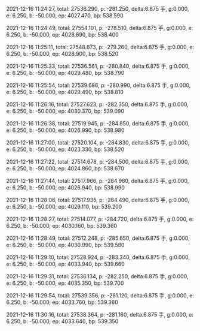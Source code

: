 2021-12-16 11:24:27, total: 27536.290, p: -281.250, delta:6.875 手, g:0.000, e: 6.250, b: -50.000, ep: 4027.470, bp: 538.590

2021-12-16 11:24:49, total: 27554.101, p: -278.510, delta:6.875 手, g:0.000, e: 6.250, b: -50.000, ep: 4028.690, bp: 538.400

2021-12-16 11:25:11, total: 27548.873, p: -279.260, delta:6.875 手, g:0.000, e: 6.250, b: -50.000, ep: 4028.900, bp: 538.520

2021-12-16 11:25:33, total: 27536.561, p: -280.840, delta:6.875 手, g:0.000, e: 6.250, b: -50.000, ep: 4029.480, bp: 538.790

2021-12-16 11:25:54, total: 27539.686, p: -280.990, delta:6.875 手, g:0.000, e: 6.250, b: -50.000, ep: 4029.490, bp: 538.810

2021-12-16 11:26:16, total: 27527.623, p: -282.350, delta:6.875 手, g:0.000, e: 6.250, b: -50.000, ep: 4030.370, bp: 539.090

2021-12-16 11:26:38, total: 27519.945, p: -284.850, delta:6.875 手, g:0.000, e: 6.250, b: -50.000, ep: 4026.990, bp: 538.980

2021-12-16 11:27:00, total: 27520.104, p: -284.830, delta:6.875 手, g:0.000, e: 6.250, b: -50.000, ep: 4023.330, bp: 538.520

2021-12-16 11:27:22, total: 27514.678, p: -284.500, delta:6.875 手, g:0.000, e: 6.250, b: -50.000, ep: 4024.860, bp: 538.670

2021-12-16 11:27:44, total: 27517.966, p: -284.980, delta:6.875 手, g:0.000, e: 6.250, b: -50.000, ep: 4026.940, bp: 538.990

2021-12-16 11:28:06, total: 27517.935, p: -284.490, delta:6.875 手, g:0.000, e: 6.250, b: -50.000, ep: 4029.110, bp: 539.200

2021-12-16 11:28:27, total: 27514.077, p: -284.720, delta:6.875 手, g:0.000, e: 6.250, b: -50.000, ep: 4030.160, bp: 539.360

2021-12-16 11:28:49, total: 27512.248, p: -285.650, delta:6.875 手, g:0.000, e: 6.250, b: -50.000, ep: 4030.990, bp: 539.580

2021-12-16 11:29:10, total: 27528.924, p: -283.340, delta:6.875 手, g:0.000, e: 6.250, b: -50.000, ep: 4033.940, bp: 539.660

2021-12-16 11:29:31, total: 27536.134, p: -282.250, delta:6.875 手, g:0.000, e: 6.250, b: -50.000, ep: 4035.350, bp: 539.700

2021-12-16 11:29:54, total: 27539.356, p: -281.120, delta:6.875 手, g:0.000, e: 6.250, b: -50.000, ep: 4033.760, bp: 539.360

2021-12-16 11:30:16, total: 27538.364, p: -281.160, delta:6.875 手, g:0.000, e: 6.250, b: -50.000, ep: 4033.640, bp: 539.350